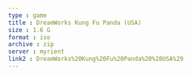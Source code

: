 ```yaml
---
type : game
title : DreamWorks Kung Fu Panda (USA)
size : 1.6 G
format : iso
archive : zip
server : myrient
link2 : DreamWorks%20Kung%20Fu%20Panda%20%28USA%29
---
```


